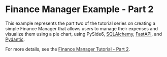 # Finance Manager Example - Part 2

This example represents the part two of the tutorial series on creating a simple Finance Manager
that allows users to manage their expenses and visualize them using a pie chart, using PySide6,
[SQLAlchemy], [FastAPI], and [Pydantic].

For more details, see the [Finance Manager Tutorial - Part 2](tutorial_financemanager_parttwo).

[SQLalchemy]: https://www.sqlalchemy.org/
[FastApi]: https://fastapi.tiangolo.com/
[PyDantic]: https://pydantic-docs.helpmanual.io/
